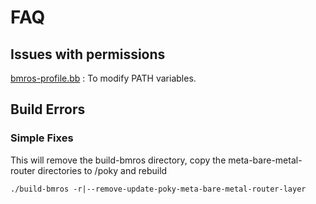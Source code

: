 # FAQ

## Issues with permissions

[bmros-profile.bb](../../yocto-meta-layers/meta-bare-metal-router/recipes-core/bmros-startup/bmros-profile.bb) : To modify PATH variables.

## Build Errors

### Simple Fixes

This will remove the build-bmros directory, copy the meta-bare-metal-router directories to /poky and rebuild

```shell
./build-bmros -r|--remove-update-poky-meta-bare-metal-router-layer
```
